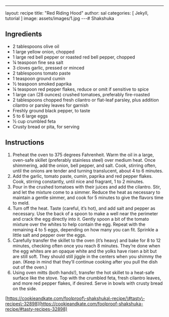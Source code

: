 ---
layout: recipe
title:  "Red Riding Hood"
author: sal
categories: [ Jekyll, tutorial ]
image: assets/images/1.jpg
---# Shakshuka

## Ingredients

- 2 tablespoons olive oil
- 1 large yellow onion, chopped
- 1 large red bell pepper or roasted red bell pepper, chopped
- ¼ teaspoon fine sea salt
- 3 cloves garlic, pressed or minced
- 2 tablespoons tomato paste
- 1 teaspoon ground cumin
- ½ teaspoon smoked paprika
- ¼ teaspoon red pepper flakes, reduce or omit if sensitive to spice
- 1 large can \(28 ounces\) crushed tomatoes, preferably fire\-roasted
- 2 tablespoons chopped fresh cilantro or flat\-leaf parsley, plus addition cilantro or parsley leaves for garnish
- Freshly ground black pepper, to taste
- 5 to 6 large eggs
- ½ cup crumbled feta
- Crusty bread or pita, for serving

## Instructions

1. Preheat the oven to 375 degrees Fahrenheit. Warm the oil in a large, oven\-safe skillet \(preferably stainless steel\) over medium heat. Once shimmering, add the onion, bell pepper, and salt. Cook, stirring often, until the onions are tender and turning translucent, about 4 to 6 minutes.
2. Add the garlic, tomato paste, cumin, paprika and red pepper flakes. Cook, stirring constantly, until nice and fragrant, 1 to 2 minutes.
3. Pour in the crushed tomatoes with their juices and add the cilantro. Stir, and let the mixture come to a simmer. Reduce the heat as necessary to maintain a gentle simmer, and cook for 5 minutes to give the flavors time to meld.
4. Turn off the heat. Taste \(careful, it’s hot\), and add salt and pepper as necessary. Use the back of a spoon to make a well near the perimeter and crack the egg directly into it. Gently spoon a bit of the tomato mixture over the whites to help contain the egg. Repeat with the remaining 4 to 5 eggs, depending on how many you can fit. Sprinkle a little salt and pepper over the eggs.
5. Carefully transfer the skillet to the oven \(it’s heavy\) and bake for 8 to 12 minutes, checking often once you reach 8 minutes. They’re done when the egg whites are an opaque white and the yolks have risen a bit but are still soft. They should still jiggle in the centers when you shimmy the pan. \(Keep in mind that they’ll continue cooking after you pull the dish out of the oven.\)
6. Using oven mitts \(both hands\!\), transfer the hot skillet to a heat\-safe surface like the stove. Top with the crumbled feta, fresh cilantro leaves, and more red pepper flakes, if desired. Serve in bowls with crusty bread on the side.

[https://cookieandkate.com/foolproof\-shakshuka\-recipe/\#tasty\-recipes\-32898](https://cookieandkate.com/foolproof-shakshuka-recipe/#tasty-recipes-32898)
